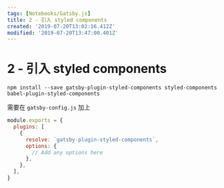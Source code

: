 ```yaml
---
tags: [Notebooks/Gatsby.js]
title: 2 - 引入 styled components
created: '2019-07-20T13:02:16.412Z'
modified: '2019-07-20T13:47:00.401Z'
---
```


# 2 - 引入 styled components

```
npm install --save gatsby-plugin-styled-components styled-components babel-plugin-styled-components
```

需要在 `gatsby-config.js` 加上

```js
module.exports = {
  plugins: [
    {
      resolve: `gatsby-plugin-styled-components`,
      options: {
        // Add any options here
      },
    },
  ],
}
```



